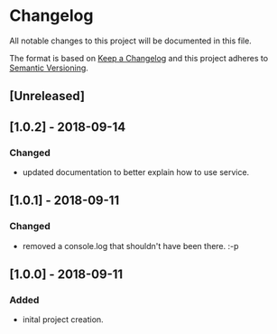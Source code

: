 # Changelog

All notable changes to this project will be documented in this file.

The format is based on [Keep a Changelog](http://keepachangelog.com/en/1.0.0/)
and this project adheres to [Semantic Versioning](http://semver.org/spec/v2.0.0.html).

## [Unreleased]

## [1.0.2] - 2018-09-14

### Changed

- updated documentation to better explain how to use service.

## [1.0.1] - 2018-09-11

### Changed

- removed a console.log that shouldn't have been there. :-p

## [1.0.0] - 2018-09-11

### Added

- inital project creation.
